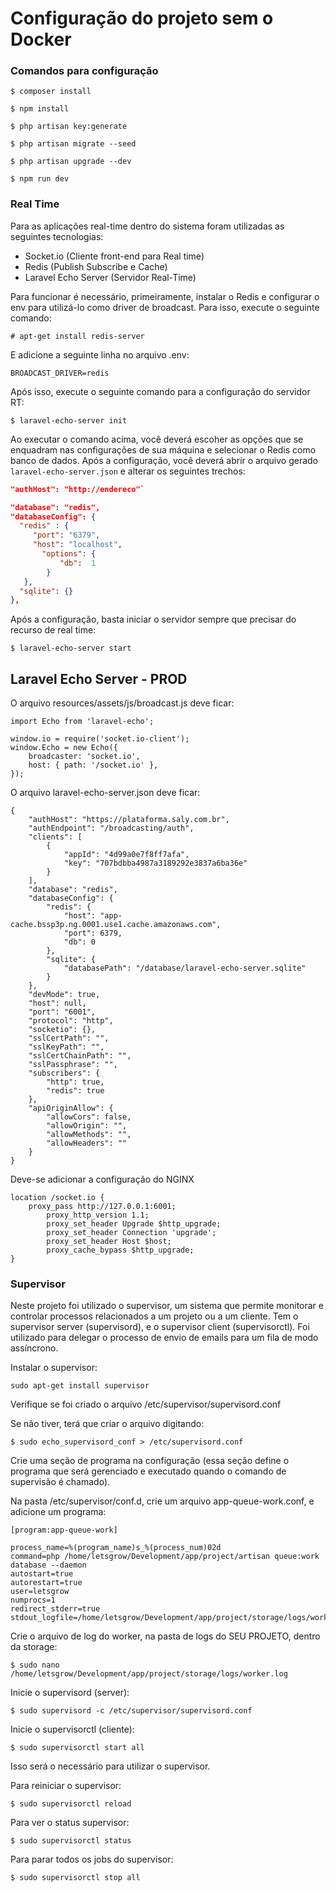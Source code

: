 # Configuração do projeto sem o Docker

### Comandos para configuração ###

`$ composer install`

`$ npm install`

`$ php artisan key:generate`

`$ php artisan migrate --seed`

`$ php artisan upgrade --dev`

`$ npm run dev`

### Real Time ###
Para as aplicações real-time dentro do sistema foram utilizadas as seguintes tecnologias:
 - Socket.io (Cliente front-end para Real time)
 - Redis (Publish Subscribe e Cache)
 - Laravel Echo Server (Servidor Real-Time)

Para funcionar é necessário, primeiramente, instalar o Redis e configurar o env para utilizá-lo como driver de broadcast.
Para isso, execute o seguinte comando:

`# apt-get install redis-server`

E adicione a seguinte linha no arquivo .env:

`BROADCAST_DRIVER=redis`

Após isso, execute o seguinte comando para a configuração do servidor RT:

`$ laravel-echo-server init`

Ao executar o comando acima, você deverá escoher as opções que se enquadram nas configurações de sua máquina e selecionar o Redis como banco de dados.
Após a configuração, você deverá abrir o arquivo gerado `laravel-echo-server.json` e alterar os seguintes trechos:

```json
"authHost": "http://endereco"`
```

```json
"database": "redis",
"databaseConfig": {
  "redis" : {
     "port": "6379",
     "host": "localhost",
       "options": {
           "db":  1
        }
   },
  "sqlite": {}
},
```

Após a configuração, basta iniciar o servidor sempre que precisar do recurso de real time:

``$ laravel-echo-server start``


## Laravel Echo Server - PROD ##

O arquivo resources/assets/js/broadcast.js deve ficar:

```
import Echo from 'laravel-echo';

window.io = require('socket.io-client');
window.Echo = new Echo({
    broadcaster: 'socket.io',
    host: { path: '/socket.io' },
});
```

O arquivo laravel-echo-server.json deve ficar:

```
{
	"authHost": "https://plataforma.saly.com.br",
	"authEndpoint": "/broadcasting/auth",
	"clients": [
		{
			"appId": "4d99a0e7f8ff7afa",
			"key": "707bdbba4987a3189292e3837a6ba36e"
		}
	],
	"database": "redis",
	"databaseConfig": {
		"redis": {
			"host": "app-cache.bssp3p.ng.0001.use1.cache.amazonaws.com",
			"port": 6379,
			"db": 0
		},
		"sqlite": {
			"databasePath": "/database/laravel-echo-server.sqlite"
		}
	},
	"devMode": true,
	"host": null,
	"port": "6001",
	"protocol": "http",
	"socketio": {},
	"sslCertPath": "",
	"sslKeyPath": "",
	"sslCertChainPath": "",
	"sslPassphrase": "",
	"subscribers": {
		"http": true,
		"redis": true
	},
	"apiOriginAllow": {
		"allowCors": false,
		"allowOrigin": "",
		"allowMethods": "",
		"allowHeaders": ""
	}
}
```

Deve-se adicionar a configuração do NGINX

```
location /socket.io {
	proxy_pass http://127.0.0.1:6001;
        proxy_http_version 1.1;
        proxy_set_header Upgrade $http_upgrade;
        proxy_set_header Connection 'upgrade';
        proxy_set_header Host $host;
        proxy_cache_bypass $http_upgrade;
}
```

### Supervisor ###

Neste projeto foi utilizado o supervisor, um sistema que permite monitorar e controlar processos relacionados a um projeto ou a um cliente. Tem o supervisor server (supervisord), e o supervisor client (supervisorctl). Foi utilizado para delegar o processo de envio de emails para um fila de modo assíncrono.

Instalar o supervisor:

`sudo apt-get install supervisor`

Verifique se foi criado o arquivo /etc/supervisor/supervisord.conf

Se não tiver, terá que criar o arquivo digitando:

`$ sudo echo_supervisord_conf > /etc/supervisord.conf`

Crie uma seção de programa na configuração (essa seção define o programa que será gerenciado e executado quando o comando de supervisão é chamado).

Na pasta /etc/supervisor/conf.d, crie um arquivo app-queue-work.conf, e adicione um programa:

```
[program:app-queue-work]

process_name=%(program_name)s_%(process_num)02d
command=php /home/letsgrow/Development/app/project/artisan queue:work database --daemon
autostart=true
autorestart=true
user=letsgrow
numprocs=1
redirect_stderr=true
stdout_logfile=/home/letsgrow/Development/app/project/storage/logs/worker.log

```

Crie o arquivo de log do worker, na pasta de logs do SEU PROJETO, dentro da storage:

`$ sudo nano /home/letsgrow/Development/app/project/storage/logs/worker.log`

Inicie o supervisord (server):

`$ sudo supervisord -c /etc/supervisor/supervisord.conf`

Inicie o supervisorctl (cliente):

`$ sudo supervisorctl start all`

Isso será o necessário para utilizar o supervisor.

Para reiniciar o supervisor:

`$ sudo supervisorctl reload`

Para ver o status supervisor:

`$ sudo supervisorctl status`

Para parar todos os jobs do supervisor:

`$ sudo supervisorctl stop all`
